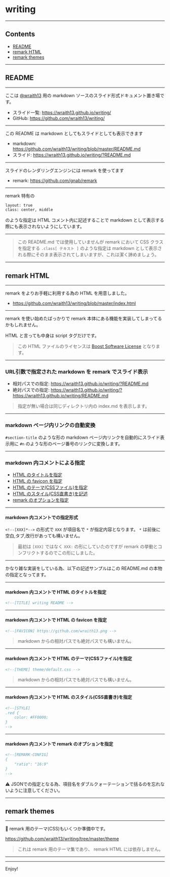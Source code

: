 <!--
class: center, middle
-->

# writing

---

## Contents

- [README](#readme)
- [remark HTML](#remark-html)
- [remark themes](#remark-themes)

---

<!--
layout: true
-->

## README

---

ここは [@wraith13](https://twitter.com/wraith13) 用の markdown ソースのスライド形式ドキュメント置き場です。

- スライド一覧: <https://wraith13.github.io/writing/>
- GitHub: <https://github.com/wraith13/writing/>

---

この README は markdown としてもスライドとしても表示できます

- markdown: <https://github.com/wraith13/writing/blob/master/README.md>
- スライド: <https://wraith13.github.io/writing/?README.md>

---

スライドのレンダリングエンジンには remark を使ってます

- remark: <https://github.com/gnab/remark>

---

remark 特有の

```html
layout: true
class: center, middle
```

のような指定は HTML コメント内に記述することで markdown として表示する際にも表示されないようにしています。

---

> この README.md では使用していませんが remark において CSS クラスを指定する `.class[ テキスト ]` のような指定は markdown として表示される際にそのまま表示されてしまいますが、これは潔く諦めましょう。

---
<!--
   layout:    true   
-->

## remark HTML

---

remark をよりお手軽に利用する為の HTML を用意しました。

- <https://github.com/wraith13/writing/blob/master/index.html>

---

remark を使い始めたばっかりで remark 本体にある機能を実装してしまってるかもしれません。

HTML と言っても中身は script タグだけです。

> この HTML ファイルのライセンスは [Boost Software License](http://www.boost.org/LICENSE_1_0.txt) となります。

---

### URL引数で指定された markdown を remark でスライド表示

- 相対パスでの指定: <https://wraith13.github.io/writing/?README.md>
- 絶対パスでの指定: <https://wraith13.github.io/writing/?https://wraith13.github.io/writing/README.md>

> 指定が無い場合は同じディレクトリ内の index.md を表示します。

---

### markdown ページ内リンクの自動変換

`#section-title` のような形の markdown ページ内リンクを自動的にスライド表示用に `#n` のような形のページ番号のリンクに変換します。

---

### markdown 内コメントによる指定

- [HTML のタイトルを指定](#markdown-内コメントで-html-のタイトルを指定)
- [HTML の favicon を指定](#markdown-内コメントで-html-の-favicon-を指定)
- [HTML のテーマ(CSSファイル)を指定](#markdown-内コメントで-html-のテーマcssファイルを指定)
- [HTML のスタイル(CSS直書き)を記述](#markdown-内コメントで-html-のスタイルcss直書きを指定)
- [remark のオプションを指定](#markdown-内コメントで-remark-のオプションを指定)

---

#### markdown 内コメントでの指定形式

`<!--[XXX]*-->` の形式で `XXX` が項目名で `*` が指定内容となります。 `*` は前後に空白,タブ,改行があっても構いません。

> 最初は `[XXX]` ではなく `XXX:` の形にしていたのですが remark の挙動とコンフリクトするのでこの形にしました。

---

かなり雑な実装をしている為、以下の記述サンプルはこの README.md の本物の指定となってます。

---

#### markdown 内コメントで HTML のタイトルを指定

```html
<!--[TITLE] writing README -->
```

---

#### markdown 内コメントで HTML の favicon を指定

```html
<!--[FAVICON] https://github.com/wraith13.png -->
```

> markdown からの相対パスでも絶対パスでも構いません。

---

#### markdown 内コメントで HTML のテーマ(CSSファイル)を指定

```html
<!--[THEME] theme/default.css -->
```

> markdown からの相対パスでも絶対パスでも構いません。

---

#### markdown 内コメントで HTML のスタイル(CSS直書き)を指定

```html
<!--[STYLE]
.red {
    color: #FF0000;
}
-->
```

---

#### markdown 内コメントで remark のオプションを指定

```html
<!--[REMARK-CONFIG]
{
    "ratio": "16:9"
}
-->
```

⚠ JSONでの指定となる為、項目名をダブルクォーテーションで括るのを忘れないように注意してください。

---

<!--
layout: true
-->

## remark themes

---

🚧 remark 用のテーマ(CSS)もいくつか準備中です。

<https://github.com/wraith13/writing/tree/master/theme>

> これは remark 用のテーマ集であり、 remark HTML には依存しません。

---

<!--
layout: true
-->

---

<!--
class: center, middle
-->

Enjoy!
